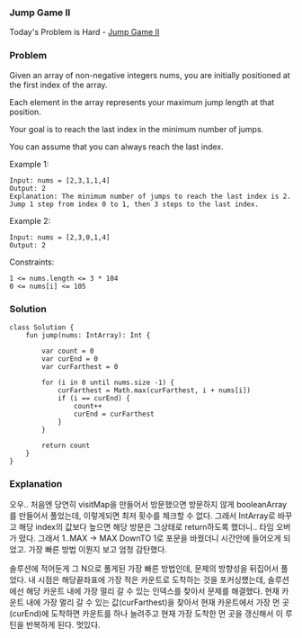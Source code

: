 ### Jump Game II



Today's Problem is Hard - [Jump Game II](https://leetcode.com/problems/jump-game-ii/)

### Problem


Given an array of non-negative integers nums, you are initially positioned at the first index of the array.

Each element in the array represents your maximum jump length at that position.

Your goal is to reach the last index in the minimum number of jumps.

You can assume that you can always reach the last index.


Example 1:

```
Input: nums = [2,3,1,1,4]
Output: 2
Explanation: The minimum number of jumps to reach the last index is 2. Jump 1 step from index 0 to 1, then 3 steps to the last index.
```

Example 2:

```
Input: nums = [2,3,0,1,4]
Output: 2
```
 

Constraints:

```
1 <= nums.length <= 3 * 104
0 <= nums[i] <= 105
```


### Solution

```
class Solution {
    fun jump(nums: IntArray): Int {
        
        var count = 0
        var curEnd = 0
        var curFarthest = 0
        
        for (i in 0 until nums.size -1) {
            curFarthest = Math.max(curFarthest, i + nums[i])
            if (i == curEnd) {
                count++
                curEnd = curFarthest
            }
        }
        
        return count
    }
}
```

### Explanation

오우.. 처음엔 당연히 visitMap을 만들어서 방문했으면 방문하지 않게 booleanArray를 만들어서 풀었는데, 이렇게되면 최저 횟수를 체크할 수 없다. 그래서 IntArray로 바꾸고 해당 index의 값보다 높으면 해당 방문은 그상태로 return하도록 했더니.. 타임 오버가 떴다.
그래서 1..MAX -> MAX DownTO 1로 포문을 바꿨더니 시간안에 들어오게 되었고. 가장 빠른 방법 이뭔지 보고 엄청 감탄했다.

솔루션에 적어둔게 그 N으로 풀게된 가장 빠른 방법인데, 문제의 방향성을 뒤집어서 풀었다. 내 시점은 해당끝좌표에 가장 적은 카운트로 도착하는 것을 포커싱헀는데, 솔루션에선 해당 카운트 내에 가장 멀리 갈 수 있는 인덱스를 찾아서 문제를 해결했다. 
현재 카운트 내에 가장 멀리 갈 수 있는 값(curFarthest)을 찾아서 현재 카운트에서 가장 먼 곳(curEnd)에 도착하면 카운트를 하나 늘려주고 현재 가장 도착한 먼 곳을 갱신해서 이 루틴을 반복하게 된다. 멋있다.